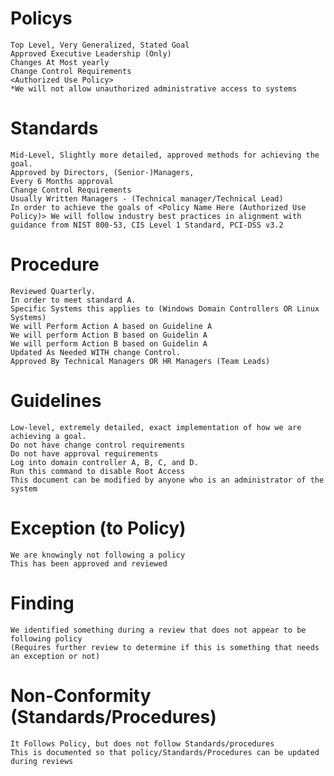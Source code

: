 # Policys
	Top Level, Very Generalized, Stated Goal
	Approved Executive Leadership (Only)
	Changes At Most yearly
	Change Control Requirements
	<Authorized Use Policy>
	*We will not allow unauthorized administrative access to systems

# Standards
	Mid-Level, Slightly more detailed, approved methods for achieving the goal.
	Approved by Directors, (Senior-)Managers,
	Every 6 Months approval
	Change Control Requirements
    Usually Written Managers - (Technical manager/Technical Lead)
	In order to achieve the goals of <Policy Name Here (Authorized Use Policy)> We will follow industry best practices in alignment with guidance from NIST 800-53, CIS Level 1 Standard, PCI-DSS v3.2

# Procedure
	Reviewed Quarterly.
	In order to meet standard A.
	Specific Systems this applies to (Windows Domain Controllers OR Linux Systems)
	We will Perform Action A based on Guideline A
	We will perform Action B based on Guidelin A
	We will perform Action B based on Guidelin A
	Updated As Needed WITH change Control. 
	Approved By Technical Managers OR HR Managers (Team Leads)

# Guidelines
	Low-level, extremely detailed, exact implementation of how we are achieving a goal.
	Do not have change control requirements
	Do not have approval requirements
	Log into domain controller A, B, C, and D. 
	Run this command to disable Root Access
	This document can be modified by anyone who is an administrator of the system
	
# Exception (to Policy)
	We are knowingly not following a policy
    This has been approved and reviewed

# Finding
	We identified something during a review that does not appear to be following policy
	(Requires further review to determine if this is something that needs an exception or not)

# Non-Conformity (Standards/Procedures)
	It Follows Policy, but does not follow Standards/procedures
	This is documented so that policy/Standards/Procedures can be updated during reviews
